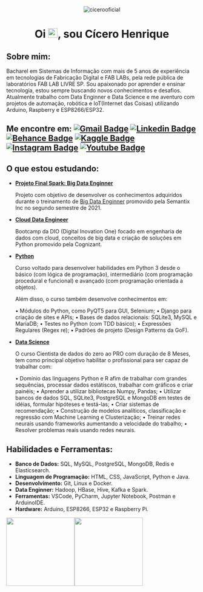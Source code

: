 

<div align="center">
      <img src="https://komarev.com/ghpvc/?username=cicerooficial&label=Profile%20views&color=0e75b6&style=flat" alt="cicerooficial" />
</div>    

  <h1 align="center"> 
    Oi <img src="https://media.giphy.com/media/hvRJCLFzcasrR4ia7z/giphy.gif" width="25px">, sou Cícero Henrique
  </h1>


## Sobre mim:

Bacharel em Sistemas de Informação com mais de 5 anos de experiência em tecnologias de Fabricação Digital e FAB LABs, pela rede pública de laboratórios FAB LAB LIVRE SP.
Sou apaixonado por aprender e ensinar tecnologia, estou sempre buscando novos conhecimentos e desafios.
Atualmente trabalho com Data Enginner e Data Science e me aventuro com projetos de automação, robótica e IoT(Internet das Coisas) utilizando Arduino, Raspberry e ESP8266/ESP32.


## **Me encontre em:** [![Gmail Badge](https://img.shields.io/badge/Gmail-D14836?style=flat&logo=gmail&logoColor=white&link=mailto:cicerooficial@gmail.com.com)](mailto:cicerooficial@gmail.com) [![Linkedin Badge](https://img.shields.io/badge/LinkedIn-0077B5?style=flat&logo=linkedin&logoColor=white)](https://www.linkedin.com/in/cicero-henrique-santos/) [![Behance Badge](https://img.shields.io/badge/-Behance-blue?style=flat&logo=behance&logoColor=white)](https://www.behance.net/ccerohenrique) [![Kaggle Badge](https://img.shields.io/badge/-Kaggle-23BFFF?style=flat&logo=Kaggle&logoColor=white)](https://www.kaggle.com/cicerohenrique) [![Instagram Badge](https://img.shields.io/badge/Instagram-E4405F?style=flat&logo=instagram&logoColor=white)](https://www.instagram.com/c_hoficial) [![Youtube Badge](https://img.shields.io/badge/YouTube-FF0000?style=flat&logo=youtube&logoColor=white)](https://www.youtube.com/channel/UCi23a3VJwS6pWJvxyKaeZGQ)

## O que estou estudando: 

- **[Projeto Final Spark: Big Data Enginner](https://github.com/cicerooficial/projeto-final-big-data-enginner-sematix#enviar-os-dados-para-o-hdfs)**

  Projeto com objetivo de desenvolver os conhecimentos adquiridos durante o treinamento de [Big Data Enginner](https://github.com/cicerooficial/big-data-engineer-sematix) promovido pela Semantix Inc no segundo semestre de 2021.

- **[Cloud Data Engineer](https://github.com/cicerooficial/cloud-data-engineer-cognizant)**

  Bootcamp da DIO (Digital Inovation One) focado em engenharia de dados com cloud, conceitos de big data e criação de soluções em Python promovido pela Cognizant.

* **[Python](https://github.com/cicerooficial/curso_Python3)**

  Curso voltado para desenvolver habilidades em Python 3 desde o básico (com lógica de programação), intermediário (com programação procedural e funcional) e avançado (com programação orientada a objetos). 

  Além disso, o curso também desenvolve conhecimentos em: 

  • Módulos do Python, como PyQT5 para GUI, Selenium; • Django para criação de sites e APIs; • Bases de dados relacionais: SQLite3, MySQL e MariaDB; • Testes no Python (com TDD básico); • Expressões Regulares (Regex re); • Padrões de projeto (Design Patterns da GoF).

* **[Data Science](https://github.com/cicerooficial/data-science-mentorama)**

  O curso Cientista de dados do zero ao PRO com duração de 8 Meses, tem como principal objetivo habilitar o profissional para ser capaz de trabalhar com:

  • Domínio das linguagens Python e R afim de trabalhar com grandes sequências, processar dados estátiscos, trabalhar com gráficos e criar painéis;
  • Aprender a utilizar bibliotecas Numpy, Pandas;
  • Utilizar bancos de dados SQL, SQLite3, PostgreSQL e MongoDB em testes de idéias, formular hipóteses e testá-las;
  • Criar sistemas de recomendação;
  • Construção de modelos analíticos, classificação e regressão com Machine Learning e Clusterização;
  • Treinar redes neurais usando frameworks aumentando a velocidade do trabalho;
  • Resolver problemas reais usando redes neurais.

## Habilidades e Ferramentas:
- **Banco de Dados:** SQL, MySQL, PostgreSQL, MongoDB, Redis e Elasticsearch.
- **Linguagem de Programação:** HTML, CSS, JavaScript, Python e Java. 
- **Desenvolvimento:** Git, Linux e Docker.
- **Data Enginner:** Hadoop, HBase, Hive, Kafka e Spark.
- **Ferramentas:** VSCode, PyCharm, Jupyter Notebook, Postman e ArduinoIDE.
- **Hardware:** Arduino, ESP8266, ESP32 e Raspberry Pi.

<a href="https://github.com/cicerooficial">
  <img height="180em" align="center"  src="https://github-readme-stats.vercel.app/api?username=cicerooficial&count_private=true&show_icons=true&theme=algolia&hide_border=true&include_all_commits=true&layout=compact&)" /></a><a href="https://github.com/cicerooficial"><img height="180em" align="center" src="https://github-readme-stats.vercel.app/api/top-langs/?username=cicerooficial&langs_count=8&layout=compact&theme=algolia&hide_border=true&include_all_commits=true&count_private=true&)" />
</a>
